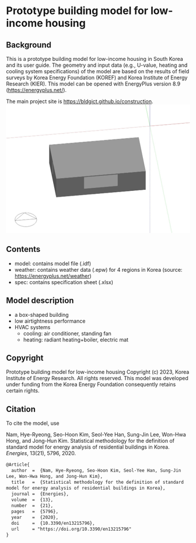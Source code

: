 # Prototype building model for low-income housing

## Background
This is a prototype building model for low-income housing in South Korea and its user guide. The geometry and input data (e.g., U-value, heating and cooling system specifications) of the model are based on the results of field surveys by Korea Energy Foundation (KOREF) and Korea Institute of Energy Research (KIER). This model can be opened with EnergyPlus version 8.9 (https://energyplus.net/).

The main project site is https://bldgict.github.io/construction.
![이미지 alt](/figures/bldg_geo.jpeg)

## Contents
- model: contains model file (.idf)
- weather: contains weather data (.epw) for 4 regions in Korea (source: https://energyplus.net/weather)
- spec: contains specification sheet (.xlsx)

## Model description
- a box-shaped building
- low airtightness performance
- HVAC systems
  - cooling: air conditioner, standing fan
  - heating: radiant heating+boiler, electric mat

## Copyright

Prototype building model for low-income housing Copyright (c) 2023, Korea Institute of Energy Research. All rights reserved. This model was developed under funding from the Korea Energy Foundation consequently retains certain rights.

## Citation

To cite the model, use

Nam, Hye-Ryeong, Seo-Hoon Kim, Seol-Yee Han, Sung-Jin Lee, Won-Hwa Hong, and Jong-Hun Kim.
Statistical methodology for the definition of standard model for energy analysis of residential buildings in Korea.
_Energies_, 13(21), 5796, 2020.

```
@Article{
  author  =  {Nam, Hye-Ryeong, Seo-Hoon Kim, Seol-Yee Han, Sung-Jin Lee, Won-Hwa Hong, and Jong-Hun Kim},
  title   =  {Statistical methodology for the definition of standard model for energy analysis of residential buildings in Korea},
  journal =  {Energies},
  volume  =  {13},
  number  =  {21},
  pages   =  {5796},
  year    =  {2020},
  doi     =  {10.3390/en13215796},
  url     = "https://doi.org/10.3390/en13215796"
}
```
